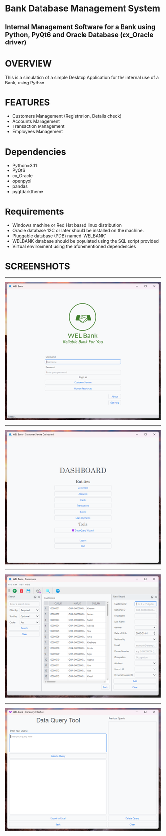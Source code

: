 # Bank Database Management System
## Internal Management Software for a Bank using Python, PyQt6 and Oracle Database (cx_Oracle driver)


# OVERVIEW

This is a simulation of a simple Desktop Application for the internal use of a Bank, using Python.

#  FEATURES
- Customers Management (Registration, Details check)
- Accounts Management
- Transaction Management
- Employees Management

# Dependencies
- Python=3.11
- PyQt6
- cx_Oracle
- openpyxl
- pandas
- pyqtdarktheme

# Requirements
- Windows machine or Red Hat based linux distribution
- Oracle database 12C or later should be installed on the machine.
- Pluggable database (PDB) named 'WELBANK'
- WELBANK database should be populated using the SQL script provided
- Virtual environment using the aforementioned dependencies

# SCREENSHOTS
___
![Alt text](01_MainInterface.png)
___
![Alt text](02_Dashboard.png)
___
![Alt text](03_EntityWindow.png)
___
![Alt text](04_DataQueryTool.png)